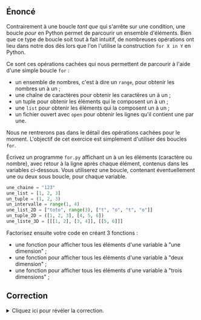 ## Énoncé

Contrairement à une boucle *tant que* qui s'arrête sur une condition, une boucle *pour* en Python permet de parcourir un ensemble d'éléments.
Bien que ce type de boucle soit tout à fait intuitif, de nombreuses opérations ont lieu dans notre dos dès lors que l'on l'utilise la construction `for X in Y` en Python.

Ce sont ces opérations cachées qui nous permettent de parcourir à l'aide d'une simple boucle `for` :

- un ensemble de nombres, c'est à dire un `range`, pour obtenir les nombres un à un ;
- une chaîne de caractères pour obtenir les caractères un à un ;
- un tuple pour obtenir les éléments qui le composent un à un ;
- une `list` pour obtenir les éléments qui la composent un à un ;
- un fichier ouvert avec `open` pour obtenir les lignes qu'il contient une par une.

Nous ne rentrerons pas dans le détail des opérations cachées pour le moment.
L'objectif de cet exercice est simplement d'utiliser des boucles `for`.

Écrivez un programme `for.py` affichant un à un les éléments (caractère ou nombre), avec retour à la ligne après chaque élément, contenus dans les variables ci-dessous. Vous utiliserez une boucle, contenant éventuellement une ou deux sous boucle, pour chaque variable.

```python
une_chaine = "123"
une_list = [1, 2, 3]
un_tuple = (1, 2, 3)
un_intervalle = range(1, 4)
une_list_2D = ["toto", range(3), ["t", "o", "t", "o"]]
un_tuple_2D = ([1, 2, 3], [4, 5, 6])
une_liste_3D = [[[1, 2], [3, 4]], [[5, 6]]]
```

Factorisez ensuite votre code en créant 3 fonctions :

- une fonction pour afficher tous les éléments d'une variable à "une dimension" ;
- une fonction pour afficher tous les éléments d'une variable à "deux dimension" ;
- une fonction pour afficher tous les éléments d'une variable à "trois dimensions" ;

## Correction
<details markdown="1">
<summary>Cliquez ici pour révéler la correction.</summary>

`for.py` :

```python
#!/usr/bin/env python3
"""exemples d'utilisation de boucle for"""

# Les variables que l'on souhaite parcourir
une_chaine = "123"
une_list = [1, 2, 3]
un_tuple = (1, 2, 3)
un_intervalle = range(1, 4)
une_list_2D = ["toto", range(3), ["t", "o", "t", "o"]]
un_tuple_2D = ([1, 2, 3], [4, 5, 6])
une_liste_3D = [[[1, 2], [3, 4]], [[5, 6]]]

# Variables à une dimension --> une seule boucle
print("éléments de une_chaine :")
for car in une_chaine:
    print(f"  {car}")

print("éléments de une_list :")
for nb in une_list:
    print(f"  {nb}")

print("éléments de un_tuple :")
for nb in un_tuple:
    print(f"  {nb}")

print("éléments de un_intervalle :")
for nb in un_intervalle:
    print(f"  {nb}")

# Variables à deux dimensions --> deux boucles
print("éléments de une_list_2D :")
for sous_ensemble in une_list_2D:
    for element in sous_ensemble:
        print(f"  {element}")  # l'appel à str est nécessaire, pourquoi ?

print("éléments de un_tuple_2D :")
for sous_ensemble in un_tuple_2D:
    for element in sous_ensemble:
        print(f"  {element}")

# Variable à trois dimensions --> trois boucles
print("éléments de une_liste_3D :")
for sous_ensemble in une_liste_3D:
    for sous_sous_ensemble in sous_ensemble:
        for element in sous_sous_ensemble:
            print(f"  {element}")

# Pour factoriser notre code, grace au typage dynamique
# du langage Python, nous pourrions définir des fonctions
# de parcours de dimension donnée


def parcourt_une_dimension(a_parcourir):
    """Parcourt une variable de dimension 1"""
    for elem in a_parcourir:
        print(f"  {elem}")


def parcourt_deux_dimensions(a_parcourir):
    """Parcourt une variable de dimension 2"""
    for sous_ens in a_parcourir:
        for elem in sous_ens:
            print(f"  {elem}")


def parcourt_trois_dimensions(a_parcourir):
    """Parcourt une variable de dimension 3"""
    for sous_ens in a_parcourir:
        for sous_sous_ens in sous_ens:
            for elem in sous_sous_ens:
                print(f"  {elem}")


# Et ensuite utiliser ces fonctions pour afficher à nouveau
# nos variables

# Variables à une dimension --> une seule boucle
print("éléments de une_chaine :")
parcourt_une_dimension(une_chaine)
print("éléments de une_list :")
parcourt_une_dimension(une_list)
print("éléments de un_tuple :")
parcourt_une_dimension(un_tuple)
print("éléments de un_intervalle :")
parcourt_une_dimension(un_intervalle)

# Variables à deux dimensions --> deux boucles
print("éléments de une_list_2D :")
parcourt_deux_dimensions(une_list_2D)
print("éléments de un_tuple_2D :")
parcourt_deux_dimensions(un_tuple_2D)

# Variables à trois dimensions --> trois boucles
print("éléments de une_liste_3D :")
parcourt_trois_dimensions(une_liste_3D)
```
</details>
